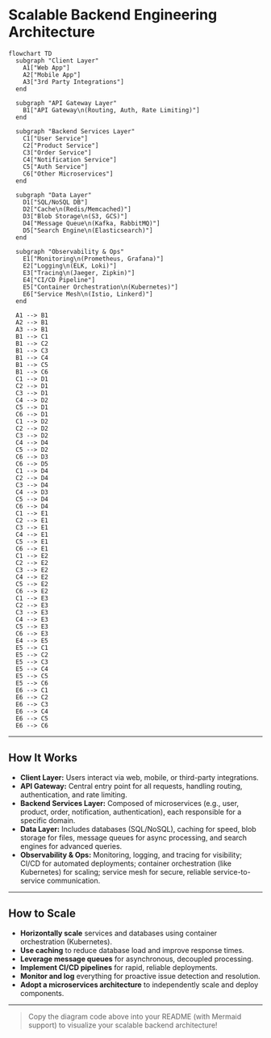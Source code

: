 # Scalable Backend Engineering Architecture

```mermaid
flowchart TD
  subgraph "Client Layer"
    A1["Web App"]
    A2["Mobile App"]
    A3["3rd Party Integrations"]
  end

  subgraph "API Gateway Layer"
    B1["API Gateway\n(Routing, Auth, Rate Limiting)"]
  end

  subgraph "Backend Services Layer"
    C1["User Service"]
    C2["Product Service"]
    C3["Order Service"]
    C4["Notification Service"]
    C5["Auth Service"]
    C6["Other Microservices"]
  end

  subgraph "Data Layer"
    D1["SQL/NoSQL DB"]
    D2["Cache\n(Redis/Memcached)"]
    D3["Blob Storage\n(S3, GCS)"]
    D4["Message Queue\n(Kafka, RabbitMQ)"]
    D5["Search Engine\n(Elasticsearch)"]
  end

  subgraph "Observability & Ops"
    E1["Monitoring\n(Prometheus, Grafana)"]
    E2["Logging\n(ELK, Loki)"]
    E3["Tracing\n(Jaeger, Zipkin)"]
    E4["CI/CD Pipeline"]
    E5["Container Orchestration\n(Kubernetes)"]
    E6["Service Mesh\n(Istio, Linkerd)"]
  end

  A1 --> B1
  A2 --> B1
  A3 --> B1
  B1 --> C1
  B1 --> C2
  B1 --> C3
  B1 --> C4
  B1 --> C5
  B1 --> C6
  C1 --> D1
  C2 --> D1
  C3 --> D1
  C4 --> D2
  C5 --> D1
  C6 --> D1
  C1 --> D2
  C2 --> D2
  C3 --> D2
  C4 --> D4
  C5 --> D2
  C6 --> D3
  C6 --> D5
  C1 --> D4
  C2 --> D4
  C3 --> D4
  C4 --> D3
  C5 --> D4
  C6 --> D4
  C1 --> E1
  C2 --> E1
  C3 --> E1
  C4 --> E1
  C5 --> E1
  C6 --> E1
  C1 --> E2
  C2 --> E2
  C3 --> E2
  C4 --> E2
  C5 --> E2
  C6 --> E2
  C1 --> E3
  C2 --> E3
  C3 --> E3
  C4 --> E3
  C5 --> E3
  C6 --> E3
  E4 --> E5
  E5 --> C1
  E5 --> C2
  E5 --> C3
  E5 --> C4
  E5 --> C5
  E5 --> C6
  E6 --> C1
  E6 --> C2
  E6 --> C3
  E6 --> C4
  E6 --> C5
  E6 --> C6
```

---

## How It Works

- **Client Layer:** Users interact via web, mobile, or third-party integrations.
- **API Gateway:** Central entry point for all requests, handling routing, authentication, and rate limiting.
- **Backend Services Layer:** Composed of microservices (e.g., user, product, order, notification, authentication), each responsible for a specific domain.
- **Data Layer:** Includes databases (SQL/NoSQL), caching for speed, blob storage for files, message queues for async processing, and search engines for advanced queries.
- **Observability & Ops:** Monitoring, logging, and tracing for visibility; CI/CD for automated deployments; container orchestration (like Kubernetes) for scaling; service mesh for secure, reliable service-to-service communication.

---

## How to Scale

- **Horizontally scale** services and databases using container orchestration (Kubernetes).
- **Use caching** to reduce database load and improve response times.
- **Leverage message queues** for asynchronous, decoupled processing.
- **Implement CI/CD pipelines** for rapid, reliable deployments.
- **Monitor and log** everything for proactive issue detection and resolution.
- **Adopt a microservices architecture** to independently scale and deploy components.

---

> Copy the diagram code above into your README (with Mermaid support) to visualize your scalable backend architecture! 
